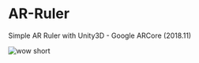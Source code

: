 # AR-Ruler
Simple AR Ruler with Unity3D - Google ARCore (2018.11)


![wow](https://user-images.githubusercontent.com/32290988/66709601-b6457180-eda2-11e9-9aea-b09098f55760.jpg)
 short
